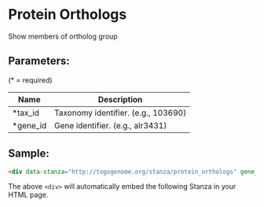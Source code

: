 Protein Orthologs
=================

Show members of ortholog group

## Parameters:

(* = required)

| Name                 | Description                          |
|----------------------|--------------------------------------|
| *tax_id              | Taxonomy identifier. (e.g., 103690)  |
| *gene_id             | Gene identifier. (e.g., alr3431)     |

## Sample:

```html
<div data-stanza="http://togogenome.org/stanza/protein_orthologs" gene_id="alr3431" tax_id="103690"></div>
```

The above `<div>` will automatically embed the following Stanza in your HTML page.

<div data-stanza="/stanza/protein_orthologs" data-stanza-gene-id="alr3431" data-stanza-tax-id="103690"></div>
